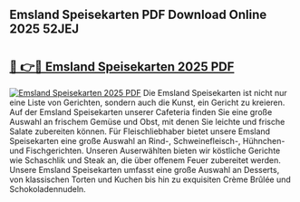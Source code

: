 ## Emsland Speisekarten PDF Download Online 2025 52JEJ

# <h2><a href="http://gc8g7u.nevu.top/?p=Emsland+Speisekarten">🔗 👉🔴 Emsland Speisekarten 2025 PDF</a></h2>

[![Emsland Speisekarten 2025 PDF](https://i.imgur.com/dBaPXMq.png)](http://gc8g7u.nevu.top/?p=Emsland+Speisekarten)
Die Emsland Speisekarten ist nicht nur eine Liste von Gerichten, sondern auch die Kunst, ein Gericht zu kreieren. Auf der Emsland Speisekarten unserer Cafeteria finden Sie eine große Auswahl an frischem Gemüse und Obst, mit denen Sie leichte und frische Salate zubereiten können. Für Fleischliebhaber bietet unsere Emsland Speisekarten eine große Auswahl an Rind-, Schweinefleisch-, Hühnchen- und Fischgerichten. Unseren Auserwählten bieten wir köstliche Gerichte wie Schaschlik und Steak an, die über offenem Feuer zubereitet werden. Unsere Emsland Speisekarten umfasst eine große Auswahl an Desserts, von klassischen Torten und Kuchen bis hin zu exquisiten Crème Brûlée und Schokoladennudeln.
